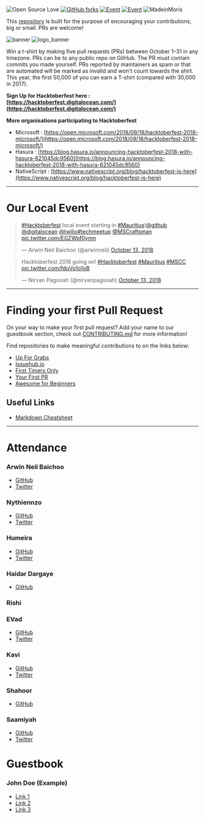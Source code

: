 ![Open Source Love](https://img.shields.io/badge/Open%20Source-%E2%9D%A4-pink.svg)  [![GitHub forks](https://img.shields.io/github/forks/arwinneil/hacktoberfest-mauritius.svg)](https://github.com/arwinneil/hacktoberfest-mauritius/network) 
[![Event](https://img.shields.io/badge/event-meetup-red.svg)](https://www.meetup.com/MauritiusSoftwareCraftsmanshipCommunity/events/254965197/)
[![Event](https://img.shields.io/badge/hosted%20by-Extension%20Interactive-blue.svg)](http://extension-interactive.com/)
![MadeinMoris](https://img.shields.io/badge/Made%20in-Moris-green.svg)

This [repository](https://github.com/arwinneil/hacktoberfest-mauritius) is built for the purpose of encouraging your contributions, big or small. PRs are welcome!

![banner](/assets/banner.jpg)
![logo_banner](/assets/hacktoberfest_banner.png)

Win a t-shirt by making five pull requests (PRs) between October 1–31 in any timezone. PRs can be to any public repo on GitHub. The PR must contain commits you made yourself. PRs reported by maintainers as spam or that are automated will be marked as invalid and won't count towards the shirt. This year, the first 50,000 of you can earn a T-shirt (compared with 30,000 in 2017).

__Sign Up for Hacktoberfest here : [https://hacktoberfest.digitalocean.com/](https://hacktoberfest.digitalocean.com/)__

__More organisations participating to Hacktoberfest__
- Microsoft : [https://open.microsoft.com/2018/09/18/hacktoberfest-2018-microsoft/](https://open.microsoft.com/2018/09/18/hacktoberfest-2018-microsoft/)
- Hasura : [https://blog.hasura.io/announcing-hacktoberfest-2018-with-hasura-621045dc9560](https://blog.hasura.io/announcing-hacktoberfest-2018-with-hasura-621045dc9560)
- NativeScript : [https://www.nativescript.org/blog/hacktoberfest-is-here](https://www.nativescript.org/blog/hacktoberfest-is-here)

---
# Our Local Event
<blockquote class="twitter-tweet" data-lang="en"><p lang="en" dir="ltr"><a href="https://twitter.com/hashtag/Hacktoberfest?src=hash&amp;ref_src=twsrc%5Etfw">#Hacktoberfest</a> local event starting in <a href="https://twitter.com/hashtag/Mauritius?src=hash&amp;ref_src=twsrc%5Etfw">#Mauritius</a>!<a href="https://twitter.com/github?ref_src=twsrc%5Etfw">@github</a> <a href="https://twitter.com/digitalocean?ref_src=twsrc%5Etfw">@digitalocean</a> <a href="https://twitter.com/twilio?ref_src=twsrc%5Etfw">@twilio</a><a href="https://twitter.com/hashtag/techmeetup?src=hash&amp;ref_src=twsrc%5Etfw">#techmeetup</a> <a href="https://twitter.com/MSCraftsman?ref_src=twsrc%5Etfw">@MSCraftsman</a> <a href="https://t.co/EGZWpf0ymn">pic.twitter.com/EGZWpf0ymn</a></p>&mdash; Arwin Neil Baichoo (@arwinneil) <a href="https://twitter.com/arwinneil/status/1051001617670123523?ref_src=twsrc%5Etfw">October 13, 2018</a></blockquote>

<blockquote class="twitter-tweet" data-lang="en"><p lang="en" dir="ltr">Hacktoberfest 2018 going on! <a href="https://twitter.com/hashtag/Hacktoberfest?src=hash&amp;ref_src=twsrc%5Etfw">#Hacktoberfest</a> <a href="https://twitter.com/hashtag/Mauritius?src=hash&amp;ref_src=twsrc%5Etfw">#Mauritius</a> <a href="https://twitter.com/hashtag/MSCC?src=hash&amp;ref_src=twsrc%5Etfw">#MSCC</a> <a href="https://t.co/fduVo1o1oB">pic.twitter.com/fduVo1o1oB</a></p>&mdash; Nirvan Pagooah (@nirvanpagooah) <a href="https://twitter.com/nirvanpagooah/status/1051046806598111233?ref_src=twsrc%5Etfw">October 13, 2018</a></blockquote><script async src="https://platform.twitter.com/widgets.js" charset="utf-8"></script>

---

# Finding your first Pull Request
On your way to make your first pull request? Add your name to our guestbook section, check out [CONTRIBUTING.md](CONTRIBUTING.md) for more information!

Find repositories to make meaningful contributions to on the links below:

- [Up For Grabs](https://up-for-grabs.net/)
- [Issuehub.io](http://issuehub.io/)
- [First Timers Only](https://www.firsttimersonly.com/)
- [Your First PR](http://yourfirstpr.github.io/)
- [Awesome for Beginners](https://github.com/mungell/awesome-for-beginners)

## Useful Links
- [Markdown Cheatsheet](https://github.com/adam-p/markdown-here/wiki/Markdown-Cheatsheet)

---

# Attendance
### Arwin Neil Baichoo
- [GitHub](https://github.com/arwinneil)
- [Twitter](https://twitter.com/arwinneil)

### Nythiennzo
- [GitHub](https://github.com/Nythiennzo)
- [Twitter](https://twitter.com/Nythiennzo)

### Humeira
- [GitHub](https://github.com/Humeira)
- [Twitter](https://twitter.com/echdee)

### Haidar Dargaye
-  [GitHub](https://github.com/haidarknightfury)

### Rishi

### EVad
- [GitHub](https://github.com/azezezaaa)
- [Twitter](https://twitter.com/azezezaaa)

### Kavi
- [GitHub](https://github.com/KnightRag)
- [Twitter](https://twitter.com/Knight_Rag)

### Shahoor
- [GitHub](https://github.com/El-Psy-Congrooo)

### Saamiyah
- [GitHub](https://github.com/saamiyah)
- [Twitter](https://twitter.com/smearthelove)

# Guestbook

### John Doe (Example)
 - [Link 1](https://www.example.com)
 - [Link 2](https://www.example.com) 
 - [Link 3](https://www.example.com)

